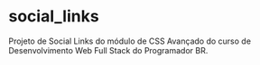 # social_links
Projeto de Social Links do módulo de CSS Avançado do curso de Desenvolvimento Web Full Stack do Programador BR.

<p align="center">	
  <a href="https://www.linkedin.com/in/karoline-takahagassi-b9ba4b1ab/">
